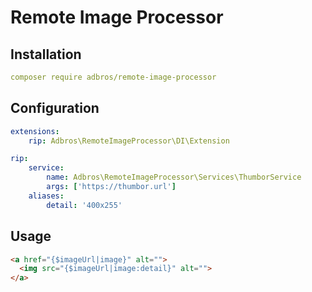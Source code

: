 # Remote Image Processor

## Installation
```yaml
composer require adbros/remote-image-processor
```

## Configuration

```yaml
extensions:
    rip: Adbros\RemoteImageProcessor\DI\Extension

rip:
    service:
        name: Adbros\RemoteImageProcessor\Services\ThumborService
        args: ['https://thumbor.url']
    aliases:
        detail: '400x255'
```

## Usage

```html
<a href="{$imageUrl|image}" alt="">
  <img src="{$imageUrl|image:detail}" alt="">
</a>
```